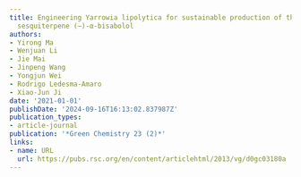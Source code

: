 ```yaml
---
title: Engineering Yarrowia lipolytica for sustainable production of the chamomile
  sesquiterpene (−)-α-bisabolol
authors:
- Yirong Ma
- Wenjuan Li
- Jie Mai
- Jinpeng Wang
- Yongjun Wei
- Rodrigo Ledesma-Amaro
- Xiao-Jun Ji
date: '2021-01-01'
publishDate: '2024-09-16T16:13:02.837987Z'
publication_types:
- article-journal
publication: '*Green Chemistry 23 (2)*'
links:
- name: URL
  url: https://pubs.rsc.org/en/content/articlehtml/2013/vg/d0gc03180a
---
```

